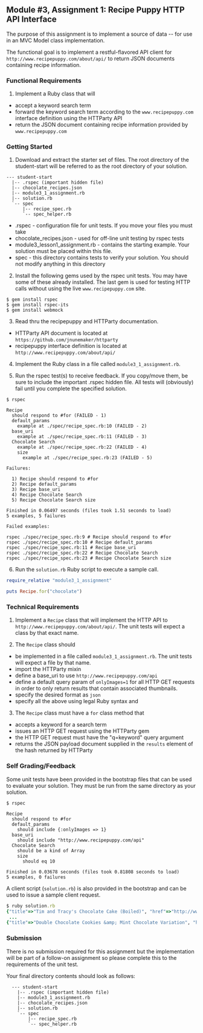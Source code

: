 ## Module #3, Assignment 1: Recipe Puppy HTTP API Interface

The purpose of this assignment is to implement a source of data -- for use in an MVC Model class implementation.

The functional goal is to implement a restful-flavored API client for `http://www.recipepuppy.com/about/api/` to return JSON documents containing recipe information.

### Functional Requirements

1. Implement a Ruby class that will 

  * accept a keyword search term
  * forward the keyword search term according to the `www.recipepuppy.com` interface definition using the HTTParty API
  * return the JSON document containing recipe information provided by `www.recipepuppy.com`

### Getting Started

1. Download and extract the starter set of files. The root directory of the
   student-start will be referred to as the root directory of your solution.

  ```shell
  --- student-start
    |-- .rspec (important hidden file)
    |-- chocolate_recipes.json
    |-- module3_1_assignment.rb
    |-- solution.rb
    `-- spec
        |-- recipe_spec.rb
        `-- spec_helper.rb
  ```
  * .rspec - configuration file for unit tests. If you move your files you must take 
  * chocolate_recipes.json - used for off-line unit testing by rspec tests
  * module3_lesson1_assignment.rb - contains the starting example.
  Your solution must be placed within this file.
  * spec - this directory contains tests to verify your solution. You should
  not modify anything in this directory

2. Install the following gems used by the rspec unit tests. You may have some of these already installed.
The last gem is used for testing HTTP calls without using the live `www.recipepuppy.com` site.

  ```shell
  $ gem install rspec
  $ gem install rspec-its
  $ gem install webmock
  ```

3. Read thru the recipepuppy and HTTParty documentation.

  * HTTParty API document is located at `https://github.com/jnunemaker/httparty`
  * recipepuppy interface definition is located at `http://www.recipepuppy.com/about/api/`

4. Implement the Ruby class in a file called `module3_1_assignment.rb`.

5. Run the rspec test(s) to receive feedback.  If you copy/move them,
be sure to include the important .rspec hidden file. All tests will
(obviously) fail until you complete the specified solution.

  ```shell
  $ rspec

  Recipe
    should respond to #for (FAILED - 1)
    default_params
      example at ./spec/recipe_spec.rb:10 (FAILED - 2)
    base_uri
      example at ./spec/recipe_spec.rb:11 (FAILED - 3)
    Chocolate Search
      example at ./spec/recipe_spec.rb:22 (FAILED - 4)
      size
        example at ./spec/recipe_spec.rb:23 (FAILED - 5)

  Failures:

    1) Recipe should respond to #for
    2) Recipe default_params 
    3) Recipe base_uri 
    4) Recipe Chocolate Search 
    5) Recipe Chocolate Search size 

  Finished in 0.06497 seconds (files took 1.51 seconds to load)
  5 examples, 5 failures

  Failed examples:

  rspec ./spec/recipe_spec.rb:9 # Recipe should respond to #for
  rspec ./spec/recipe_spec.rb:10 # Recipe default_params 
  rspec ./spec/recipe_spec.rb:11 # Recipe base_uri 
  rspec ./spec/recipe_spec.rb:22 # Recipe Chocolate Search 
  rspec ./spec/recipe_spec.rb:23 # Recipe Chocolate Search size 

  ```

6. Run the `solution.rb` Ruby script to execute a sample call.

  ```ruby
  require_relative "module3_1_assignment"

  puts Recipe.for("chocolate")
  ```

### Technical Requirements

1. Implement a `Recipe` class that will implement the HTTP API to `http://www.recipepuppy.com/about/api/`.
The unit tests will expect a class by that exact name.

2. The `Recipe` class should

  * be implemented in a file called `module3_1_assignment.rb`. The unit tests will expect a file by that name.
  * import the HTTParty mixin
  * define a base_uri to use `http://www.recipepuppy.com/api`
  * define a default query param of `onlyImages=1` for all HTTP GET
  requests in order to only return results that contain associated thumbnails.
  * specify the desired format as `json`
  * specify all the above using legal Ruby syntax and 

3. The `Recipe` class must have a `for` class method that 

  * accepts a keyword for a search term
  * issues an HTTP GET request using the HTTParty gem
  * the HTTP GET request must have the "q=keyword" query argument
  * returns the JSON payload document supplied in the `results` element of the hash returned by HTTParty

### Self Grading/Feedback

Some unit tests have been provided in the bootstrap files that can be
used to evaluate your solution. They must be run from the same directory
as your solution.

```shell
$ rspec

Recipe
  should respond to #for
  default_params
    should include {:onlyImages => 1}
  base_uri
    should include "http://www.recipepuppy.com/api"
  Chocolate Search
    should be a kind of Array
    size
      should eq 10

Finished in 0.03678 seconds (files took 0.81808 seconds to load)
5 examples, 0 failures
```

A client script (`solution.rb`) is also provided in the bootstrap
and can be used to issue a sample client request.

```ruby
$ ruby solution.rb 
{"title"=>"Tim and Tracy's Chocolate Cake (Boiled)", "href"=>"http://www.recipezaar.com/Tim-and-Tracys-Chocolate-Cake-Boiled-259680", "ingredients"=>"baking soda, butter, cocoa powder, eggs, flour, sugar, water", "thumbnail"=>"http://img.recipepuppy.com/34464.jpg"}
 ...
{"title"=>"Double Chocolate Cookies &amp; Mint Chocolate Variation", "href"=>"http://www.recipezaar.com/Double-Chocolate-Cookies-Mint-Chocolate-Variation-275188", "ingredients"=>"flour, cocoa powder, baking soda, butter, eggs, salt, semisweet chocolate chips, sugar, vanilla extract", "thumbnail"=>"http://img.recipepuppy.com/363913.jpg"}
```

### Submission

There is no submission required for this assignment but the 
implementation will be part of a follow-on assignment so 
please complete this to the requirements of the unit test.

Your final directory contents should look as follows:

```shell
  --- student-start
    |-- .rspec (important hidden file)
    |-- module3_1_assignment.rb
    |-- chocolate_recipes.json
    |-- solution.rb
    `-- spec
        |-- recipe_spec.rb
        `-- spec_helper.rb
```

